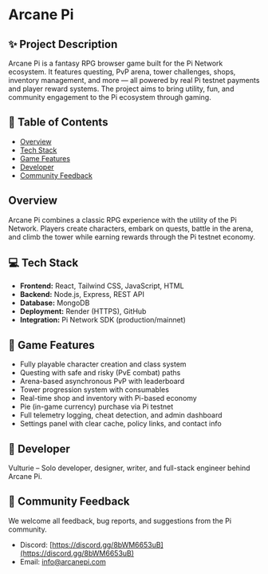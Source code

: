 # Arcane Pi

## ✨ Project Description
Arcane Pi is a fantasy RPG browser game built for the Pi Network ecosystem. It features questing, PvP arena, tower challenges, shops, inventory management, and more — all powered by real Pi testnet payments and player reward systems. The project aims to bring utility, fun, and community engagement to the Pi ecosystem through gaming.

## 📂 Table of Contents
- [Overview](#overview)
- [Tech Stack](#tech-stack)
- [Game Features](#game-features)
- [Developer](#developer)
- [Community Feedback](#community-feedback)

## Overview
Arcane Pi combines a classic RPG experience with the utility of the Pi Network. Players create characters, embark on quests, battle in the arena, and climb the tower while earning rewards through the Pi testnet economy.

## 💻 Tech Stack
- **Frontend:** React, Tailwind CSS, JavaScript, HTML
- **Backend:** Node.js, Express, REST API
- **Database:** MongoDB
- **Deployment:** Render (HTTPS), GitHub
- **Integration:** Pi Network SDK (production/mainnet)

## 🧩 Game Features
- Fully playable character creation and class system
- Questing with safe and risky (PvE combat) paths
- Arena-based asynchronous PvP with leaderboard
- Tower progression system with consumables
- Real-time shop and inventory with Pi-based economy
- Pie (in-game currency) purchase via Pi testnet
- Full telemetry logging, cheat detection, and admin dashboard
- Settings panel with clear cache, policy links, and contact info

## 👤 Developer
Vulturie – Solo developer, designer, writer, and full-stack engineer behind Arcane Pi.

## 📣 Community Feedback
We welcome all feedback, bug reports, and suggestions from the Pi community.

- Discord: [https://discord.gg/8bWM6653uB](https://discord.gg/8bWM6653uB)
- Email: [info@arcanepi.com](mailto:info@arcanepi.com)